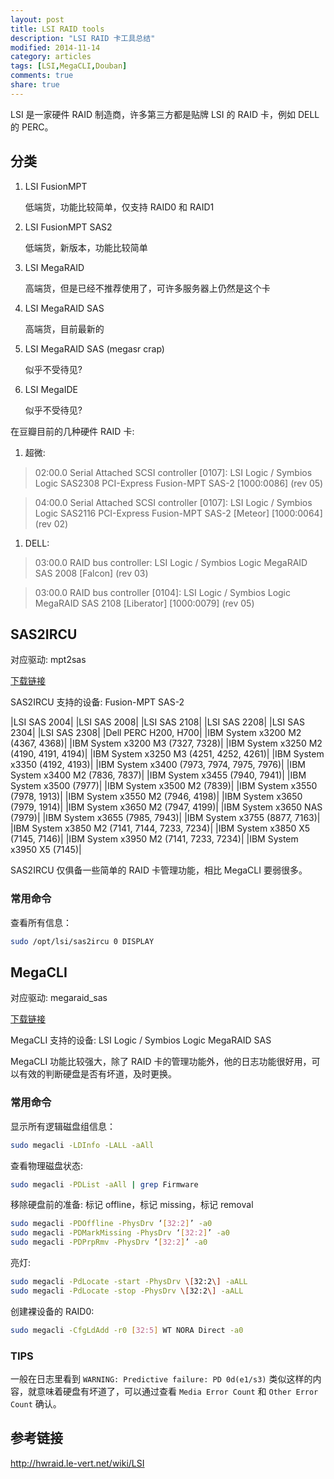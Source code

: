 ```yaml
---
layout: post
title: LSI RAID tools
description: "LSI RAID 卡工具总结"
modified: 2014-11-14
category: articles
tags: [LSI,MegaCLI,Douban]
comments: true
share: true
---
```


LSI 是一家硬件 RAID 制造商，许多第三方都是贴牌 LSI 的 RAID 卡，例如 DELL 的 PERC。

## 分类

1. LSI FusionMPT

    低端货，功能比较简单，仅支持 RAID0 和 RAID1

1. LSI FusionMPT SAS2

    低端货，新版本，功能比较简单

1. LSI MegaRAID

    高端货，但是已经不推荐使用了，可许多服务器上仍然是这个卡

1. LSI MegaRAID SAS

    高端货，目前最新的

1. LSI MegaRAID SAS (megasr crap)

    似乎不受待见?

1. LSI MegaIDE

    似乎不受待见?

在豆瓣目前的几种硬件 RAID 卡:

1. 超微:

> 02:00.0 Serial Attached SCSI controller [0107]: LSI Logic / Symbios Logic SAS2308 PCI-Express Fusion-MPT SAS-2 [1000:0086] (rev 05)

> 04:00.0 Serial Attached SCSI controller [0107]: LSI Logic / Symbios Logic SAS2116 PCI-Express Fusion-MPT SAS-2 [Meteor] [1000:0064] (rev 02)

1. DELL:

> 03:00.0 RAID bus controller: LSI Logic / Symbios Logic MegaRAID SAS 2008 [Falcon] (rev 03)

> 03:00.0 RAID bus controller [0104]: LSI Logic / Symbios Logic MegaRAID SAS 2108 [Liberator] [1000:0079] (rev 05)

## SAS2IRCU
对应驱动: mpt2sas

[下载链接](http://www.lsi.com/support/Pages/download-results.aspx?component=Storage+Component&productfamily=Host+Bus+Adapters&productcode=0&assettype=Miscellaneous&productname=&keyword=SAS2IRCU)

SAS2IRCU 支持的设备: Fusion-MPT SAS-2

|LSI SAS 2004|
|LSI SAS 2008|
|LSI SAS 2108|
|LSI SAS 2208|
|LSI SAS 2304|
|LSI SAS 2308|
|Dell PERC H200, H700|
|IBM System x3200 M2 (4367, 4368)|
|IBM System x3200 M3 (7327, 7328)|
|IBM System x3250 M2 (4190, 4191, 4194)|
|IBM System x3250 M3 (4251, 4252, 4261)|
|IBM System x3350 (4192, 4193)|
|IBM System x3400 (7973, 7974, 7975, 7976)|
|IBM System x3400 M2 (7836, 7837)|
|IBM System x3455 (7940, 7941)|
|IBM System x3500 (7977)|
|IBM System x3500 M2 (7839)|
|IBM System x3550 (7978, 1913)|
|IBM System x3550 M2 (7946, 4198)|
|IBM System x3650 (7979, 1914)|
|IBM System x3650 M2 (7947, 4199)|
|IBM System x3650 NAS (7979)|
|IBM System x3655 (7985, 7943)|
|IBM System x3755 (8877, 7163)|
|IBM System x3850 M2 (7141, 7144, 7233, 7234)|
|IBM System x3850 X5 (7145, 7146)|
|IBM System x3950 M2 (7141, 7233, 7234)|
|IBM System x3950 X5 (7145)|

SAS2IRCU 仅俱备一些简单的 RAID 卡管理功能，相比 MegaCLI 要弱很多。

### 常用命令

查看所有信息：

~~~ bash
sudo /opt/lsi/sas2ircu 0 DISPLAY
~~~

## MegaCLI
对应驱动: megaraid_sas

[下载链接](http://www.lsi.com/downloads/Public/RAID%20Controllers/RAID%20Controllers%20Common%20Files/8.07.14_MegaCLI.zip)

MegaCLI 支持的设备: LSI Logic / Symbios Logic MegaRAID SAS

MegaCLI 功能比较强大，除了 RAID 卡的管理功能外，他的日志功能很好用，可以有效的判断硬盘是否有坏道，及时更换。

### 常用命令

显示所有逻辑磁盘组信息：

~~~ bash
sudo megacli -LDInfo -LALL -aAll
~~~

查看物理磁盘状态:

~~~ bash
sudo megacli -PDList -aAll | grep Firmware
~~~

移除硬盘前的准备: 标记 offline，标记 missing，标记 removal

~~~ bash
sudo megacli -PDOffline -PhysDrv ‘[32:2]’ -a0
sudo megacli -PDMarkMissing -PhysDrv ‘[32:2]’ -a0
sudo megacli -PDPrpRmv -PhysDrv ‘[32:2]’ -a0
~~~

亮灯:

~~~ bash
sudo megacli -PdLocate -start -PhysDrv \[32:2\] -aALL
sudo megacli -PdLocate -stop -PhysDrv \[32:2\] -aALL
~~~

创建裸设备的 RAID0:

~~~ bash
sudo megacli -CfgLdAdd -r0 [32:5] WT NORA Direct -a0
~~~

### TIPS

一般在日志里看到 `WARNING: Predictive failure: PD 0d(e1/s3)` 类似这样的内容，就意味着硬盘有坏道了，可以通过查看 `Media Error Count` 和 `Other Error Count` 确认。

## 参考链接
http://hwraid.le-vert.net/wiki/LSI
